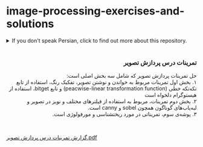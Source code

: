 # image-processing-exercises-and-solutions

<details>
  <summary> If you don't speak Persian, click to find out more about this repository.</summary>
  <p>
It is a Repository for solving the exercises and projects in Image Processing and Computer Vision course. It contains 3 exercise folders and each folder has loads of exercises.
</p>
</details>

<br/>

<div dir = "rtl" align="center">

<h3 align="right">تمرینات درس پردازش تصویر</h3>

  <p align="right">
حل تمرینات پردازش تصویر که شامل سه بخش اصلی است:
  <br/>
    ۱. بخش اول تمرینات مربوط به خواندن و نوشتن تصویر، تفکیک رنگ، استفاده از تابع تکه‌تکه خطی (peacwise-linear transformation function) و تابع bitget، استفاده از هیستوگرام دلخواه است
    <br/>
    ۲. بخش دوم تمرینات، مربوط به استفاده از فیلترهای مختلف و نویز در تصویر و لبه‌یاب‌های گوناگون همچون sobel و canny است.
  <br/>
    ۳. پوشه‌ی سوم، تمریناتی در مورد ریختشناسی و مورفولوژی است.
</div>
<br/>

[گزارش تمرینات درس پردازش تصویر.pdf](https://github.com/Mahtab-Shabani/image-processing-exercises-and-solutions/files/11854193/default.pdf)

